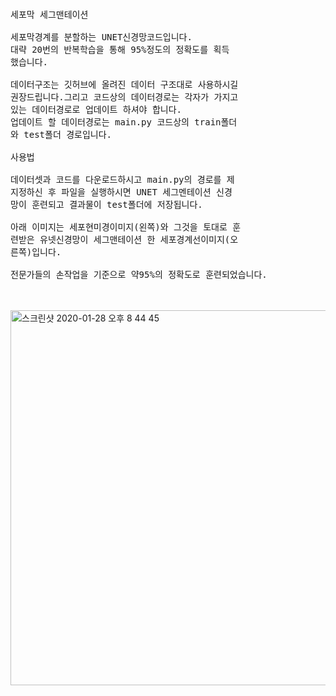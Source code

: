 

<br>
<br>
<br>
<br>
<br>
<br>

<pre>
세포막 세그맨테이션

세포막경계를 분할하는 UNET신경망코드입니다.
대략 20번의 반복학습을 통해 95%정도의 정확도를 획득
했습니다.

데이터구조는 깃허브에 올려진 데이터 구조대로 사용하시길 
권장드립니다.그리고 코드상의 데이터경로는 각자가 가지고 
있는 데이터경로로 업데이트 하셔야 합니다.
업데이트 할 데이터경로는 main.py 코드상의 train폴더
와 test폴더 경로입니다.

사용법

데이터셋과 코드를 다운로드하시고 main.py의 경로를 제
지정하신 후 파일을 실행하시면 UNET 세그멘테이션 신경
망이 훈련되고 결과물이 test폴더에 저장됩니다.

아래 이미지는 세포현미경이미지(왼쪽)와 그것을 토대로 훈
련받은 유넷신경망이 세그맨테이션 한 세포경계선이미지(오
른쪽)입니다.

전문가들의 손작업을 기준으로 약95%의 정확도로 훈련되었습니다.
</pre>

<br>
<br>

<img width="600" alt="스크린샷 2020-01-28 오후 8 44 45" src="https://user-images.githubusercontent.com/45910733/73261269-160b3f80-420f-11ea-8a70-160da0253f72.png">
